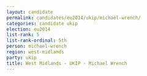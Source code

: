 ```yaml
---
layout: candidate
permalink: candidates/eu2014/ukip/michael-wrench/
categories: candidate ukip
election: eu2014
list-rank: 5
list-rank-ordinal: 5th
person: michael-wrench
region: west-midlands
party: ukip
title: West Midlands - UKIP - Michael Wrench
---
```

